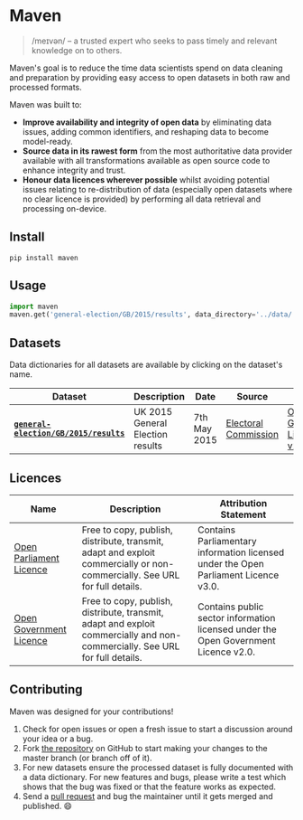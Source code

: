 # Maven
> /meɪvən/ – a trusted expert who seeks to pass timely and relevant knowledge on to others.

Maven's goal is to reduce the time data scientists spend on data cleaning and preparation by providing easy access to open datasets in both raw and processed formats.

Maven was built to:

- **Improve availability and integrity of open data** by eliminating data issues, adding common identifiers, and reshaping data to become model-ready.
- **Source data in its rawest form** from the most authoritative data provider available with all transformations available as open source code to enhance integrity and trust.
- **Honour data licences wherever possible** whilst avoiding potential issues relating to re-distribution of data (especially open datasets where no clear licence is provided) by performing all data retrieval and processing on-device.


## Install
```
pip install maven
```


## Usage
```python
import maven
maven.get('general-election/GB/2015/results', data_directory='../data/')
```


## Datasets
Data dictionaries for all datasets are available by clicking on the dataset's name.

| Dataset | Description | Date | Source | Licence |
| -- | -- | -- | -- | -- |
| [**`general-election/GB/2015/results`**](https://github.com/john-sandall/maven/tree/master/maven/datasets/general_election#general_election-gb-2015-results) | UK 2015 General Election results | 7th May 2015 | [Electoral Commission](http://www.electoralcommission.org.uk/our-work/our-research/electoral-data) | [Open Government Licence v2.0](http://www.nationalarchives.gov.uk/doc/open-government-licence/version/2/) |


## Licences
| Name | Description | Attribution Statement |
| -- | -- | -- |
| [Open Parliament Licence](http://www.parliament.uk/site-information/copyright/open-parliament-licence/) | Free to copy, publish, distribute, transmit, adapt and exploit commercially or non-commercially. See URL for full details. | Contains Parliamentary information licensed under the Open Parliament Licence v3.0. |
| [Open Government Licence](http://www.nationalarchives.gov.uk/doc/open-government-licence/version/2/) | Free to copy, publish, distribute, transmit, adapt and exploit commercially and non-commercially. See URL for full details. | Contains public sector information licensed under the Open Government Licence v2.0. |


## Contributing
Maven was designed for your contributions!

1. Check for open issues or open a fresh issue to start a discussion around your idea or a bug.
2. Fork [the repository](https://github.com/john-sandall/maven) on GitHub to start making your changes to the master branch (or branch off of it).
3. For new datasets ensure the processed dataset is fully documented with a data dictionary. For new features and bugs, please write a test which shows that the bug was fixed or that the feature works as expected.
4. Send a [pull request](https://help.github.com/en/articles/creating-a-pull-request-from-a-fork) and bug the maintainer until it gets merged and published. 😄
